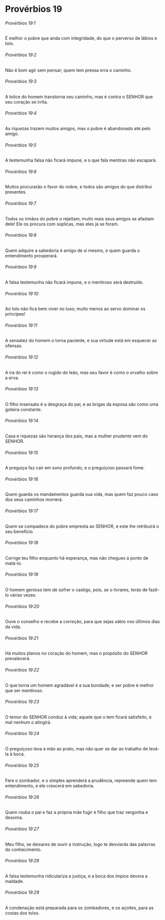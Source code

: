 # Provérbios 19

###### Provérbios 19:1

É melhor o pobre que anda com integridade, do que o perverso de lábios e tolo.

###### Provérbios 19:2

Não é bom agir sem pensar; quem tem pressa erra o caminho.

###### Provérbios 19:3

A tolice do homem transtorna seu caminho, mas é contra o SENHOR que seu coração se irrita.

###### Provérbios 19:4

As riquezas trazem muitos amigos, mas o pobre é abandonado até pelo amigo.

###### Provérbios 19:5

A testemunha falsa não ficará impune, e o que fala mentiras não escapará.

###### Provérbios 19:6

Muitos procurarão o favor do nobre, e todos são amigos do que distribui presentes.

###### Provérbios 19:7

Todos os irmãos do pobre o rejeitam; muito mais seus amigos se afastam dele! Ele os procura com súplicas, mas eles já se foram.

###### Provérbios 19:8

Quem adquire a sabedoria é amigo de si mesmo, e quem guarda o entendimento prosperará.

###### Provérbios 19:9

A falsa testemunha não ficará impune, e o mentiroso será destruído.

###### Provérbios 19:10

Ao tolo não fica bem viver no luxo; muito menos ao servo dominar os príncipes!

###### Provérbios 19:11

A sensatez do homem o torna paciente, e sua virtude está em esquecer as ofensas.

###### Provérbios 19:12

A ira do rei é como o rugido do leão, mas seu favor é como o orvalho sobre a erva.

###### Provérbios 19:13

O filho insensato é a desgraça do pai, e as brigas da esposa são como uma goteira constante.

###### Provérbios 19:14

Casa e riquezas são herança dos pais, mas a mulher prudente vem do SENHOR.

###### Provérbios 19:15

A preguiça faz cair em sono profundo, e o preguiçoso passará fome.

###### Provérbios 19:16

Quem guarda os mandamentos guarda sua vida, mas quem faz pouco caso dos seus caminhos morrerá.

###### Provérbios 19:17

Quem se compadece do pobre empresta ao SENHOR, e este lhe retribuirá o seu benefício.

###### Provérbios 19:18

Corrige teu filho enquanto há esperança, mas não chegues a ponto de matá-lo.

###### Provérbios 19:19

O homem genioso tem de sofrer o castigo, pois, se o livrares, terás de fazê-lo várias vezes.

###### Provérbios 19:20

Ouve o conselho e recebe a correção, para que sejas sábio nos últimos dias da vida.

###### Provérbios 19:21

Há muitos planos no coração do homem, mas o propósito do SENHOR prevalecerá.

###### Provérbios 19:22

O que torna um homem agradável é a sua bondade; e ser pobre é melhor que ser mentiroso.

###### Provérbios 19:23

O temor do SENHOR conduz à vida; aquele que o tem ficará satisfeito, e mal nenhum o atingirá.

###### Provérbios 19:24

O preguiçoso leva a mão ao prato, mas não quer se dar ao trabalho de levá-la à boca.

###### Provérbios 19:25

Fere o zombador, e o simples aprenderá a prudência, repreende quem tem entendimento, e ele crescerá em sabedoria.

###### Provérbios 19:26

Quem rouba o pai e faz a própria mãe fugir é filho que traz vergonha e desonra.

###### Provérbios 19:27

Meu filho, se deixares de ouvir a instrução, logo te desviarás das palavras do conhecimento.

###### Provérbios 19:28

A falsa testemunha ridiculariza a justiça, e a boca dos ímpios devora a maldade.

###### Provérbios 19:29

A condenação está preparada para os zombadores, e os açoites, para as costas dos tolos.

